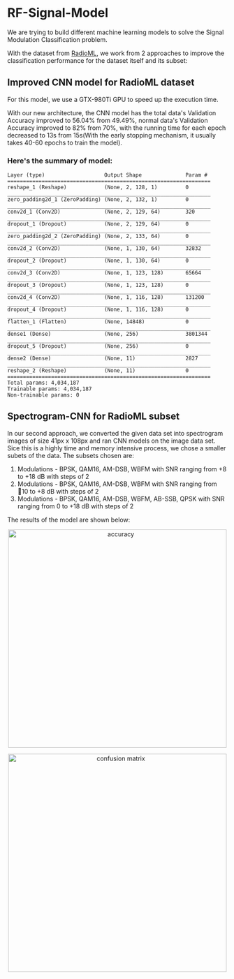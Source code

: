 # RF-Signal-Model

We are trying to build different machine learning models to solve the Signal Modulation Classification problem.

With the dataset from [RadioML](https://radioml.org/datasets/radioml-2016-10-dataset/), we work from 2 approaches to improve the classification performance for the dataset itself and its subset:

## Improved CNN model for RadioML dataset
For this model, we use a GTX-980Ti GPU to speed up the execution time.

With our new architecture, the CNN model has the total data's Validation Accuracy improved to 56.04% from 49.49%, normal data's Validation Accuracy improved to 82% from 70%, with the running time for each epoch decreased to 13s from 15s(With the early stopping mechanism, it usually takes 40-60 epochs to train the model).

### Here's the summary of model:
```
Layer (type)                   Output Shape              Param #   
=================================================================
reshape_1 (Reshape)            (None, 2, 128, 1)         0         
_________________________________________________________________
zero_padding2d_1 (ZeroPadding) (None, 2, 132, 1)         0         
_________________________________________________________________
conv2d_1 (Conv2D)              (None, 2, 129, 64)        320       
_________________________________________________________________
dropout_1 (Dropout)            (None, 2, 129, 64)        0         
_________________________________________________________________
zero_padding2d_2 (ZeroPadding) (None, 2, 133, 64)        0         
_________________________________________________________________
conv2d_2 (Conv2D)              (None, 1, 130, 64)        32832     
_________________________________________________________________
dropout_2 (Dropout)            (None, 1, 130, 64)        0         
_________________________________________________________________
conv2d_3 (Conv2D)              (None, 1, 123, 128)       65664     
_________________________________________________________________
dropout_3 (Dropout)            (None, 1, 123, 128)       0         
_________________________________________________________________
conv2d_4 (Conv2D)              (None, 1, 116, 128)       131200    
_________________________________________________________________
dropout_4 (Dropout)            (None, 1, 116, 128)       0         
_________________________________________________________________
flatten_1 (Flatten)            (None, 14848)             0         
_________________________________________________________________
dense1 (Dense)                 (None, 256)               3801344   
_________________________________________________________________
dropout_5 (Dropout)            (None, 256)               0         
_________________________________________________________________
dense2 (Dense)                 (None, 11)                2827      
_________________________________________________________________
reshape_2 (Reshape)            (None, 11)                0         
=================================================================
Total params: 4,034,187
Trainable params: 4,034,187
Non-trainable params: 0
```


## Spectrogram-CNN for RadioML subset

In our second approach, we converted the given data set into spectrogram images of size 41px x 108px and ran CNN models on the image data set. Sice this is a highly time and memory intensive process, we chose a smaller subets of the data. The subsets chosen are:
1. Modulations - BPSK, QAM16, AM-DSB, WBFM with SNR ranging from +8 to +18 dB with steps of 2
2. Modulations - BPSK, QAM16, AM-DSB, WBFM with SNR ranging from 􀀀10 to +8 dB with steps of 2
3. Modulations - BPSK, QAM16, AM-DSB, WBFM, AB-SSB, QPSK with SNR ranging from 0 to +18 dB with steps of 2

The results of the model are shown below:

<p align="center">
  <img src="https://github.com/RobinChenRichmond/RF-Signal-Model/blob/master/acc.JPG" width="500" title="accuracy">
</p>

<p align="center">
  <img src="https://github.com/RobinChenRichmond/RF-Signal-Model/blob/master/confusion.JPG" width="500" title="confusion matrix">
</p>

